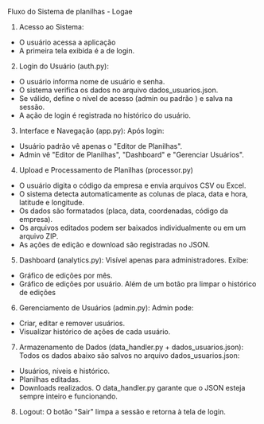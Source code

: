 Fluxo do Sistema de planilhas - Logae

1. Acesso ao Sistema: 
  - O usuário acessa a aplicação
  - A primeira tela exibida é a de login.

2. Login do Usuário (auth.py): 
  - O usuário informa nome de usuário e senha.
  - O sistema verifica os dados no arquivo dados_usuarios.json.
  - Se válido, define o nível de acesso (admin ou padrão ) e salva na sessão.
  - A ação de login é registrada no histórico do usuário.

3. Interface e Navegação (app.py):
Após login:
  - Usuário padrão vê apenas o "Editor de Planilhas".
  - Admin vê "Editor de Planilhas", "Dashboard" e "Gerenciar Usuários".

4. Upload e Processamento de Planilhas (processor.py)
  - O usuário digita o código da empresa e envia arquivos CSV ou Excel.
  - O sistema detecta automaticamente as colunas de placa, data e hora, latitude e longitude.
  - Os dados são formatados (placa, data, coordenadas, código da empresa).
  - Os arquivos editados podem ser baixados individualmente ou em um arquivo ZIP.
  - As ações de edição e download são registradas no JSON.

5. Dashboard (analytics.py):
Visível apenas para administradores.
Exibe:
  - Gráfico de edições por mês.
  - Gráfico de edições por usuário.
Além de um botão pra limpar o histórico de edições

6. Gerenciamento de Usuários (admin.py):
Admin pode:
  - Criar, editar e remover usuários.
  - Visualizar histórico de ações de cada usuário.

7. Armazenamento de Dados (data_handler.py + dados_usuarios.json):
Todos os dados abaixo são salvos no arquivo dados_usuarios.json:
  - Usuários, níveis e histórico.
  - Planilhas editadas.
  - Downloads realizados.
O data_handler.py garante que o JSON esteja sempre inteiro e funcionando.

8. Logout:
O botão "Sair" limpa a sessão e retorna à tela de login.
